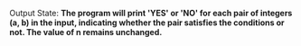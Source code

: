 Output State: **The program will print 'YES' or 'NO' for each pair of integers (a, b) in the input, indicating whether the pair satisfies the conditions or not. The value of n remains unchanged.**